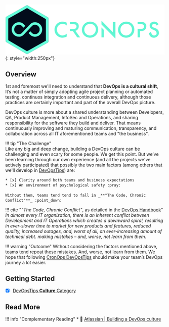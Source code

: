 ![cronops-logo](../assets/images/logos/cronops-isologo-simple.png "CronOps"){: style="width:250px"}

## Overview

1st and foremost we'll need to understand that **DevOps is a cultural shift**, It’s not a matter of simply adopting agile 
project planning or automated testing, continuos integration and continuous delivery, although those practices are 
certainly important and part of the overall DevOps picture. 

DevOps culture is more about a shared understanding between Developers, QA, Product Management, InfoSec and Operations, 
and sharing responsibility for the software they build and deliver. That means continuously improving and maturing 
communication, transparency, and collaboration across all IT aforementioned teams and "the business".

!!! tip "The Challenge"    
    Like any big and deep change, building a DevOps culture can be challenging and even scary for some people. 
    We get this point. But we’ve been learning through our own experience (and all the projects we've actively participated)
    that possibly the two main factors (among others that we'll develop in [DevOpsTips](../welcome.md)) are:
    
    * [x] Clarity around both teams and business expectations
    * [x] An environment of psychological safety :pray:

    Without them, teams tend tend to fall in _**"The Code, Chronic Conflict"**_ :point_down:

!!! cite "_"The Code, Chronic Conflict"_, as detailed in the [DevOps Handbook]((https://www.oreilly.com/library/view/the-devops-handbook/9781457191381/))"
    _In almost every IT organization, there is an inherent conflict between Development and IT Operations which creates 
    a downward spiral, resulting in ever-slower time to market for new products and features, reduced quality, increased
    outages, and, worst of all, an ever-increasing amount of technical debt. making mistakes – and, worse, not learn
    from them._

!!! warning "Outcome"
    Without considering the factors mentioned above, teams tend repeat these mistakes. And, worse, not learn from them. 
    We hope that following [CronOps DevOpsTips](https://devopstips.cronops.io) should make your team’s DevOps journey a 
    lot easier.
    
## Getting Started

* [x] [DevOpsTips **Culture** Category](./index.md) 


## Read More

!!! info "Complementary Reading"
    * :blue_book: [Atlassian | Building a DevOps culture](https://www.atlassian.com/team-playbook/examples/devops-culture)